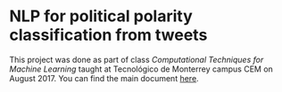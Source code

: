 # NLP for political polarity classification from tweets

This project was done as part of class _Computational Techniques for Machine Learning_ taught at Tecnológico de Monterrey campus CEM on August 2017. You can find the main document [here](paper.pdf).